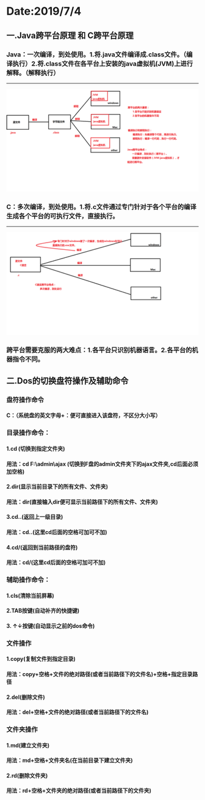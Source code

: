 # Date:2019/7/4

## 一.Java跨平台原理 和 C跨平台原理

### Java：一次编译，到处使用。1.将.java文件编译成.class文件。（编译执行）2.将.class文件在各平台上安装的java虚拟机(JVM)上进行解释。（解释执行）

---

![](https://github.com/love1026909405/ycx.github.io/blob/master/img/JAVA%E8%B7%A8%E5%B9%B3%E5%8F%B0%E5%9B%BE%E8%A7%A3.png)


### C：多次编译，到处使用。1.将.c文件通过专门针对于各个平台的编译生成各个平台的可执行文件，直接执行。

---

![](https://github.com/love1026909405/ycx.github.io/blob/master/img/C%E8%B7%A8%E5%B9%B3%E5%8F%B0%E5%9B%BE%E8%A7%A3.png)

### 跨平台需要克服的两大难点：1.各平台只识别机器语言。2.各平台的机器指令不同。

## 二.Dos的切换盘符操作及辅助命令

### 盘符操作命令

####  C：（系统盘的英文字母+：便可直接进入该盘符，不区分大小写）

### 目录操作命令：

#### 1.cd (切换到指定文件夹)

####  用法：cd F:\admin\ajax (切换到F盘的admin文件夹下的ajax文件夹,cd后面必须加空格)

#### 2.dir(显示当前目录下的所有文件、文件夹)

#### 用法：dir(直接输入dir便可显示当前路径下的所有文件、文件夹)

#### 3.cd..(返回上一级目录)

#### 用法：cd..(这里cd后面的空格可加可不加)

#### 4.cd/(返回到当前路径的盘符)

#### 用法：cd/(这里cd后面的空格可加可不加)

### 辅助操作命令：

####  1.cls(清除当前屏幕)

####  2.TAB按键(自动补齐的快捷键)

####  3. ↑↓按键(自动显示之前的dos命令)

### 文件操作

#### 1.copy(复制文件到指定目录) 

#### 用法：copy+空格+文件的绝对路径(或者当前路径下的文件名)+空格+指定目录路径

#### 2.del(删除文件)

#### 用法：del+空格+文件的绝对路径(或者当前路径下的文件名)

### 文件夹操作

#### 1.md(建立文件夹)

#### 用法：md+空格+文件夹名(在当前目录下建立文件夹)

#### 2.rd(删除文件夹)

#### 用法：rd+空格+文件夹的绝对路径(或者当前路径下的文件夹)

